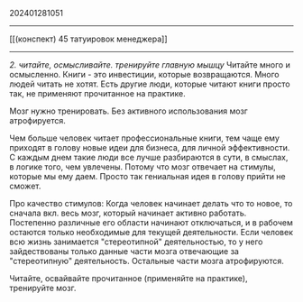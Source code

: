 202401281051
***
[[(конспект) 45 татуировок менеджера]]
***
*2. читайте, осмысливайте. тренируйте главную мышцу*
Читайте много и осмысленно.
Книги - это инвестиции, которые возвращаются.
Много людей читать не хотят.
Есть другие люди, которые читают книги просто так, не применяют прочитанное на практике.

Мозг нужно тренировать.
Без активного использования мозг атрофируется.

Чем больше человек читает профессиональные книги, тем чаще ему приходят в голову новые идеи для бизнеса, для личной эффективности.
С каждым днем такие люди все лучше разбираются в сути, в смыслах, в логике того, чем увлечены.
Потому что мозг отвечает на стимулы, которые мы ему даем.
Просто так гениальная идея в голову прийти не сможет.

Про качество стимулов:
Когда человек начинает делать что то новое, то сначала вкл. весь мозг, который начинает активно работать.
Постепенно различные его области начинают отключаться, и в рабочем остаются только необходимые для текущей деятельности. 
Если человек всю жизнь занимается "стереотипной" деятельностью, то у него зайдествованы только данные части мозга отвечающие за "стереотипную" деятельность.
Остальные части мозга атрофируются.

Читайте, освайвайте прочитанное (применяйте на практике), тренируйте мозг.
